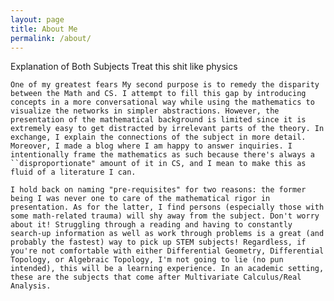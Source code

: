 ```yaml
---
layout: page
title: About Me
permalink: /about/
---
```


Explanation of Both Subjects Treat this shit like physics
	
	One of my greatest fears My second purpose is to remedy the disparity between the Math and CS. I attempt to fill this gap by introducing concepts in a more conversational way while using the mathematics to visualize the networks in simpler abstractions. However, the presentation of the mathematical background is limited since it is extremely easy to get distracted by irrelevant parts of the theory. In exchange, I explain the connections of the subject in more detail. Moreover, I made a blog where I am happy to answer inquiries. I intentionally frame the mathematics as such because there's always a ``disproportionate" amount of it in CS, and I mean to make this as fluid of a literature I can.
	
	I hold back on naming "pre-requisites" for two reasons: the former being I was never one to care of the mathematical rigor in presentation. As for the latter, I find persons (especially those with some math-related trauma) will shy away from the subject. Don't worry about it! Struggling through a reading and having to constantly search-up information as well as work through problems is a great (and probably the fastest) way to pick up STEM subjects! Regardless, if you're not comfortable with either Differential Geometry, Differential Topology, or Algebraic Topology, I'm not going to lie (no pun intended), this will be a learning experience. In an academic setting, these are the subjects that come after Multivariate Calculus/Real Analysis.
